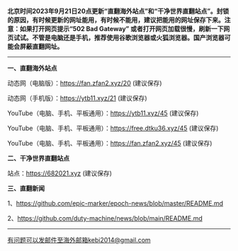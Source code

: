 **北京时间2023年9月21日20点更新“直翻海外站点”和“干净世界直翻站点”。封锁的原因，有时候更新的网址能用，有时候不能用，建议把能用的网址保存下来。注意：如果打开网页提示“502 Bad Gateway” 或者打开网页加载很慢，刷新一下网页试试。不管是电脑还是手机，推荐使用谷歌浏览器或火狐浏览器。国产浏览器可能会屏蔽直翻网址。**

***

**一、直翻海外站点**

动态网（电脑版）：https://fan.zfan2.xyz/20 (建议保存)

动态网（手机版）：https://ytb11.xyz/21 (建议保存)

YouTube（电脑、手机、平板通用）：https://ytb11.xyz/45 (建议保存)

YouTube（电脑、手机、平板通用）：https://free.dtku36.xyz/45 (建议保存)

YouTube（电脑、手机、平板通用）：https://fan.zfan2.xyz/45 (建议保存)

**二、干净世界直翻站点**

站点：https://682021.xyz (建议保存)


**三、直翻新闻**

1、https://github.com/epic-marker/epoch-news/blob/master/README.md

2、https://github.com/duty-machine/news/blob/main/README.md

***


有问题可以发邮件至海外邮箱kebi2014@gmail.com